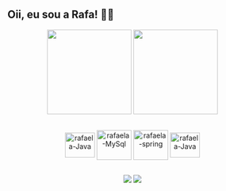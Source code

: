 ## Oii, eu sou a Rafa! 🏳️‍🌈


<div align="center">

  <img height="170em" src="https://github-readme-stats.vercel.app/api?username=rafaelasantos92&show_icons=true&theme=maroongold&include_all_commits=true&count_private=true"/>
  <img height="170em" src="https://github-readme-stats.vercel.app/api/top-langs/?username=rafaelasantos92&layout=compact&langs_count=7&theme=maroongold"/>
</div>
  
   ##
  
<p align="center">
 <img align="center" alt="rafaela-Java" height="50" width="60" src="https://cdn.jsdelivr.net/gh/devicons/devicon/icons/java/java-original-wordmark.svg">
 <img align="center" alt="rafaela-MySql" height="60" width="70" src="https://cdn.jsdelivr.net/gh/devicons/devicon/icons/mysql/mysql-original-wordmark.svg" />
 <img align="center" alt="rafaela-spring" height="60" width="70" src="https://cdn.jsdelivr.net/gh/devicons/devicon/icons/spring/spring-original-wordmark.svg" />
 <img align="center" alt="rafaela-Java" height="50" width="60" src="https://cdn.jsdelivr.net/gh/devicons/devicon/icons/git/git-plain-wordmark.svg" />
</p>

 ##

<p align="center">
  <a href="https://www.linkedin.com/in/rafaela-psantos" target="_blank"><img src="https://img.shields.io/badge/-LinkedIn-%230077B5?style=for-the-badge&logo=linkedin&logoColor=white" target="_blank"></a> 
   <a href = "mailto:santos.rafaela2991@gmail.com"><img src="https://img.shields.io/badge/Gmail-D14836?style=for-the-badge&logo=gmail&logoColor=white" target="_blank"></a>
</p>
  
 
    

    
